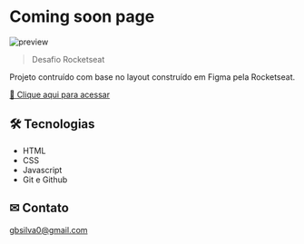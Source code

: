 # Coming soon page

![preview](./.github/preview.png)

> Desafio Rocketseat

Projeto contruído com base no layout construído em Figma pela Rocketseat.

[🔗 Clique aqui para acessar](https://guilhermebpsilva.github.io/coming-soon-page/)

## 🛠 Tecnologias

- HTML
- CSS
- Javascript
- Git e Github

## ✉ Contato

gbsilva0@gmail.com
